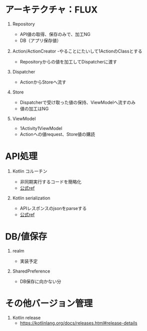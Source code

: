 # アーキテクチャ：FLUX

1. Repository
   - API値の取得、保存のみで、加工NG
   - DB（アプリ保存値）

2. Action/ActionCreator
   -やることにたいして1ActionのClassとする
   - Repositoryからの値を加工してDispatcherに渡す

3. Dispatcher
   - ActionからStoreへ流す

4. Store
   - Dispatcherで受け取った値の保持、ViewModelへ流すのみ
   - 値の加工はNG
   
5. ViewModel
   - 1Activity1ViewModel
   - Actionへの値request、Store値の購読

# API処理

1. Kotlin コルーチン
   - 非同期実行するコードを簡略化
   - [公式ref](https://developer.android.com/kotlin/coroutines?hl=ja)

2. Kotlin serialization
   - APIレスポンスのjsonをparseする
   - [公式ref](https://kotlinlang.org/docs/serialization.html#example-json-serialization)

# DB/値保存

1. realm
   - 実装予定

2. SharedPreference
   - DB保存に向かない分

# その他バージョン管理
1. Kotlin release
   - https://kotlinlang.org/docs/releases.html#release-details
